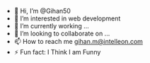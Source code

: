 - 👋 Hi, I’m @Gihan50
- 👀 I’m interested in web development
- 🌱 I’m currently working ...
- 💞️ I’m looking to collaborate on ...
- 📫 How to reach me gihan.m@intelleon.com
- ⚡ Fun fact: I Think I am Funny

<!---
Gihan50/Gihan50 is a ✨ special ✨ repository because its `README.md` (this file) appears on your GitHub profile.
You can click the Preview link to take a look at your changes.
--->
